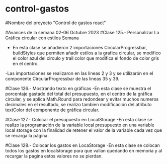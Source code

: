 # control-gastos
#Nombre del proyecto "Control de gastos react"

#Avances de la semana 02-06 Octubre 2023
#Clase 125.- Personalizar La Gráfica circular con estilos Semana 
- En esta clase se añadieron 2 importaciones  CircularProgressbar, buildStyles que permiten añadir estilos a la grafica circular, se modifico el color azul del circulo y trail color que modifica el fondo de color gris en el centro.

-Las importaciones se realizaron en las lineas 2 y 3 y se utilizarón en el componente CircularProgressbar de las lineas 35 y 39.


#Clase 126.- Mostrando texto en gráficas
-En esta clase se muestra el porcentaje gastado del total del presupuesto, en el centro de la gráfica circular, y se aplica Math.Round para redondear y evitar muchos numeros decimales en el resultado, se realizo tambien modificación del atributo textColor del componente de gráfica circular.

#Clase 127.- Colocar el presupuesto en LocalStorage
-En esta clase se realizo la programación de la variable local presupuesto  en una variable local storage con la finalidad de retener el valor de la variable cada vez que se recarga la página.

#Clase 128.- Colocar los gastos en LocaStorage
-En esta clase se colocan todos los gastos en localstorage para que vallan quedando en memoria y al recargar la pagina estos valores no se pierdan.
